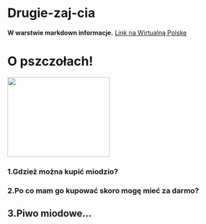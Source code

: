 Drugie-zaj-cia
==============

**W warstwie markdown informacje.**
[Link na Wirtualną Polskę](https://github.com/h5c3j/pspi)

<!DOCTYPE html>
<html>
</head>
<body>
  <h1>O pszczołach!</h1>
      <img src="http://farm4.staticflickr.com/3775/12059206813_e37135c9cf_z.jpg" width="230" height="180"/>
    <h3>1.Gdzież można kupić miodzio?</h3>
     <h3>2.Po co mam go kupować skoro mogę mieć za darmo?</h3>
       <h2>3.Piwo miodowe...</h3>
</body>
</html>
